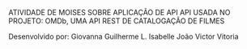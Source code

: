 ATIVIDADE DE MOISES SOBRE APLICAÇÃO DE API
API USADA NO PROJETO: OMDb, UMA API REST DE CATALOGAÇÃO DE FILMES

Desenvolvido por:
Giovanna
Guilherme L.
Isabelle
João Victor
Vitoria